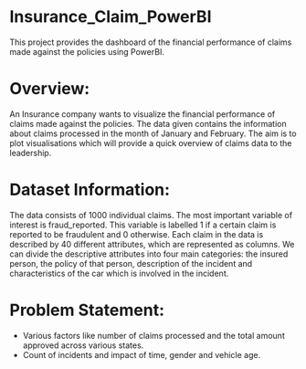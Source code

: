 # Insurance_Claim_PowerBI
This project provides the dashboard of the financial performance of claims made against the policies using PowerBI.

# Overview:
An Insurance company wants to visualize the financial performance of claims made against the policies. The data given contains the information about claims processed in the month of January and February. The aim is to plot visualisations which will provide a quick overview of claims data to the leadership.

# Dataset Information:
The data consists of 1000 individual claims. The most important variable of interest is fraud_reported. This variable is labelled 1 if a certain claim is reported to be fraudulent and 0 otherwise. Each claim in the data is described by 40 different attributes, which are represented as columns. We can divide the descriptive attributes into four main categories: the insured person, the policy of that person, description of the incident and characteristics of the car which is involved in the incident.

# Problem Statement: 
* Various factors like number of claims processed and the total amount approved across various states.
* Count of incidents and impact of time, gender and vehicle age.
